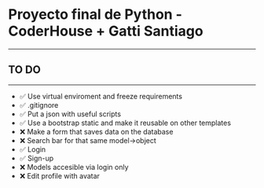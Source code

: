 # Proyecto final de Python - CoderHouse + Gatti Santiago

----------------------------
## TO DO
----------------------------
- ✅ Use virtual enviroment and freeze requirements
- ✅ .gitignore
- ✅ Put a json with useful scripts
- ✅ Use a bootstrap static and make it reusable on other templates
- ❌ Make a form that saves data on the database
- ❌ Search bar for that same model->object
- ✅ Login
- ✅ Sign-up
- ❌ Models accesible via login only
- ❌ Edit profile with avatar
